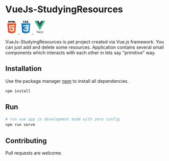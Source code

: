 # VueJs-StudyingResources
<a href="https://www.w3.org/html/" target="_blank" rel="noreferrer"> <img src="https://raw.githubusercontent.com/devicons/devicon/master/icons/html5/html5-original-wordmark.svg" alt="html5" width="40" height="40"/> </a> 
<a href="https://www.w3schools.com/css/" target="_blank" rel="noreferrer"> <img src="https://raw.githubusercontent.com/devicons/devicon/master/icons/css3/css3-original-wordmark.svg" alt="css3" width="40" height="40"/> </a>
<a href="https://vuejs.org/" target="_blank" rel="noreferrer"> <img src="https://raw.githubusercontent.com/devicons/devicon/master/icons/vuejs/vuejs-original-wordmark.svg" alt="vuejs" width="40" height="40"/> </a>

VueJs-StudyingResources is pet project created via Vue.js framework.
You can just add and delete some resources. Application contains several small components which interacts with each other in lets say "primitive" way.

## Installation

Use the package manager [npm]([https://pip.pypa.io/en/stable/](https://www.npmjs.com/)) to install all dependencies.

```bash
npm install
```

## Run

```python
# run vue app in development mode with zero config
npm run serve

```

## Contributing

Pull requests are welcome.
